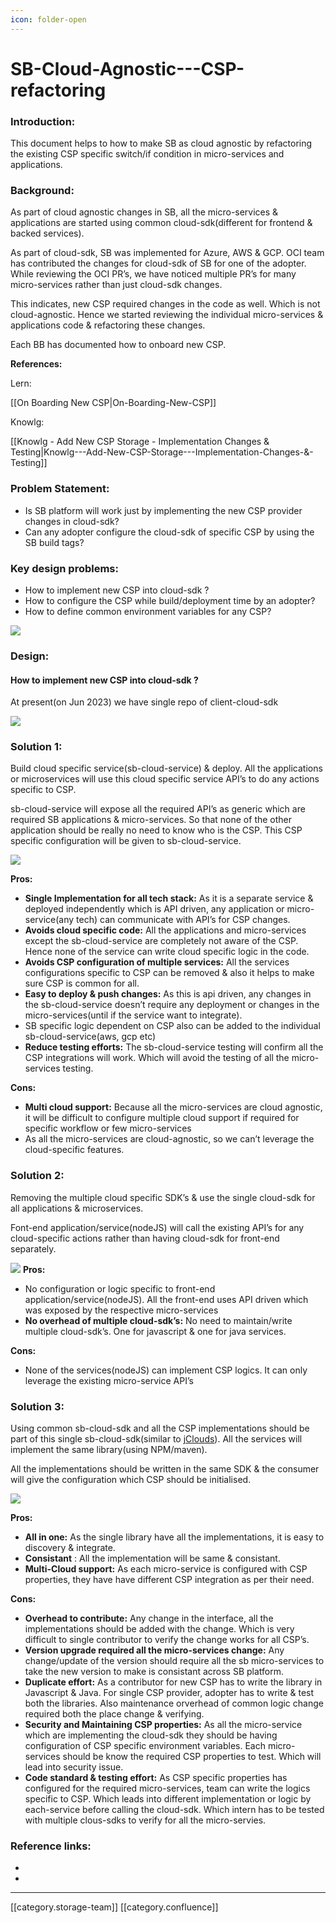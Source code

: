```yaml
---
icon: folder-open
---
```


# SB-Cloud-Agnostic---CSP-refactoring

### Introduction:

This document helps to how to make SB as cloud agnostic by refactoring the existing CSP specific switch/if condition in micro-services and applications.

### Background:

As part of cloud agnostic changes in SB, all the micro-services & applications are started using common cloud-sdk(different for frontend & backed services).

As part of cloud-sdk, SB was implemented for Azure, AWS & GCP. OCI team has contributed the changes for cloud-sdk of SB for one of the adopter. While reviewing the OCI PR’s, we have noticed multiple PR’s for many micro-services rather than just cloud-sdk changes.

This indicates, new CSP required changes in the code as well. Which is not cloud-agnostic. Hence we started reviewing the individual micro-services & applications code & refactoring these changes.

Each BB has documented how to onboard new CSP.

**References:**

Lern:

\[\[On Boarding New CSP|On-Boarding-New-CSP]]

Knowlg:

\[\[Knowlg - Add New CSP Storage - Implementation Changes & Testing|Knowlg---Add-New-CSP-Storage---Implementation-Changes-&-Testing]]

### Problem Statement:

* Is SB platform will work just by implementing the new CSP provider changes in cloud-sdk?
* Can any adopter configure the cloud-sdk of specific CSP by using the SB build tags?

### Key design problems:

* How to implement new CSP into cloud-sdk ?
* How to configure the CSP while build/deployment time by an adopter?
* How to define common environment variables for any CSP?

![](<../../../../../../.gitbook/assets/Screenshot 2023-07-10 at 1.32.41 PM-20230710-080247.png>)

### Design:

#### How to implement new CSP into cloud-sdk ?

At present(on Jun 2023) we have single repo of client-cloud-sdk

![](<../../../../../../.gitbook/assets/Screenshot 2023-07-10 at 1.29.28 PM-20230710-075942.png>)

### Solution 1:

Build cloud specific service(sb-cloud-service) & deploy. All the applications or microservices will use this cloud specific service API’s to do any actions specific to CSP.

sb-cloud-service will expose all the required API’s as generic which are required SB applications & micro-services. So that none of the other application should be really no need to know who is the CSP. This CSP specific configuration will be given to sb-cloud-service.

![](<../../../../../../.gitbook/assets/Screenshot 2023-07-12 at 10.54.30 AM.png>)

**Pros:**

* **Single Implementation for all tech stack:** As it is a separate service & deployed independently which is API driven, any application or micro-service(any tech) can communicate with API’s for CSP changes.
* **Avoids cloud specific code:** All the applications and micro-services except the sb-cloud-service are completely not aware of the CSP. Hence none of the service can write cloud specific logic in the code.
* **Avoids CSP configuration of multiple services:** All the services configurations specific to CSP can be removed & also it helps to make sure CSP is common for all.
* **Easy to deploy & push changes:** As this is api driven, any changes in the sb-cloud-service doesn’t require any deployment or changes in the micro-services(until if the service want to integrate).
* SB specific logic dependent on CSP also can be added to the individual sb-cloud-service(aws, gcp etc)
* **Reduce testing efforts:** The sb-cloud-service testing will confirm all the CSP integrations will work. Which will avoid the testing of all the micro-services testing.

**Cons:**

* **Multi cloud support:** Because all the micro-services are cloud agnostic, it will be difficult to configure multiple cloud support if required for specific workflow or few micro-services
* As all the micro-services are cloud-agnostic, so we can’t leverage the cloud-specific features.

### Solution 2:

Removing the multiple cloud specific SDK’s & use the single cloud-sdk for all applications & microservices.

Font-end application/service(nodeJS) will call the existing API’s for any cloud-specific actions rather than having cloud-sdk for front-end separately.

![](<../../../../../../.gitbook/assets/Screenshot 2023-07-12 at 3.05.58 PM-20230712-093603.png>) **Pros:**

* No configuration or logic specific to front-end application/service(nodeJS). All the front-end uses API driven which was exposed by the respective micro-services
* **No overhead of multiple cloud-sdk’s:** No need to maintain/write multiple cloud-sdk’s. One for javascript & one for java services.

**Cons:**

* None of the services(nodeJS) can implement CSP logics. It can only leverage the existing micro-service API’s

### Solution 3:

Using common sb-cloud-sdk and all the CSP implementations should be part of this single sb-cloud-sdk(similar to [jClouds](https://github.com/apache/jclouds/tree/master/providers)). All the services will implement the same library(using NPM/maven).

All the implementations should be written in the same SDK & the consumer will give the configuration which CSP should be initialised.

![](<../../../../../../.gitbook/assets/Screenshot 2023-07-12 at 1.34.15 PM-20230712-080424.png>)

**Pros:**

* **All in one:** As the single library have all the implementations, it is easy to discovery & integrate.
* **Consistant** : All the implementation will be same & consistant.
* **Multi-Cloud support:** As each micro-service is configured with CSP properties, they have have different CSP integration as per their need.

**Cons:**

* **Overhead to contribute:** Any change in the interface, all the implementations should be added with the change. Which is very difficult to single contributor to verify the change works for all CSP’s.
* **Version upgrade required all the micro-services change:** Any change/update of the version should require all the sb micro-services to take the new version to make is consistant across SB platform.
* **Duplicate effort:** As a contributor for new CSP has to write the library in Javascript & Java. For single CSP provider, adopter has to write & test both the libraries. Also maintenance orverhead of common logic change required both the place change & verifying.
* **Security and Maintaining CSP properties:** As all the micro-service which are implementing the cloud-sdk they should be having configuration of CSP specific environment variables. Each micro-services should be know the required CSP properties to test. Which will lead into security issue.
* **Code standard & testing effort:** As CSP specific properties has configured for the required micro-services, team can write the logics specific to CSP. Which leads into different implementation or logic by each-service before calling the cloud-sdk. Which intern has to be tested with multiple clous-sdks to verify for all the micro-servies.

### Reference links:

*
*

***

\[\[category.storage-team]] \[\[category.confluence]]
